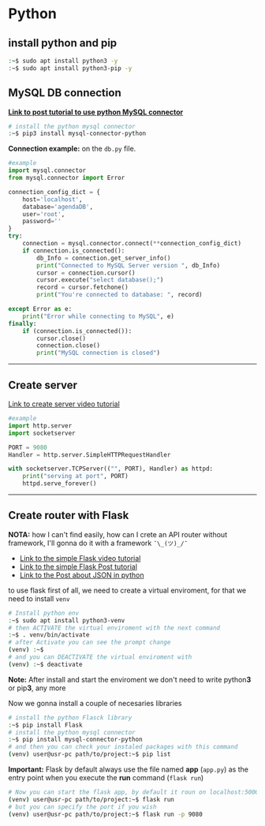 # Python

## install python and pip
```bash
:~$ sudo apt install python3 -y
:~$ sudo apt install python3-pip -y
```

## MySQL DB connection

[**Link to post tutorial to use python MySQL connector**](https://pynative.com/python-mysql-database-connection/)
```bash
# install the python mysql connector
:~$ pip3 install mysql-connector-python
```
**Connection example:** on the `db.py` file.
```Python
#example
import mysql.connector
from mysql.connector import Error

connection_config_dict = {
    host='localhost',
    database='agendaDB',
    user='root',
    password=''
}
try:
    connection = mysql.connector.connect(**connection_config_dict)
    if connection.is_connected():
        db_Info = connection.get_server_info()
        print("Connected to MySQL Server version ", db_Info)
        cursor = connection.cursor()
        cursor.execute("select database();")
        record = cursor.fetchone()
        print("You're connected to database: ", record)

except Error as e:
    print("Error while connecting to MySQL", e)
finally:
    if (connection.is_connected()):
        cursor.close()
        connection.close()
        print("MySQL connection is closed")
```
----

## Create server
[Link to create server video tutorial](https://www.afternerd.com/blog/python-http-server/)
```Python
#example
import http.server
import socketserver

PORT = 9080
Handler = http.server.SimpleHTTPRequestHandler

with socketserver.TCPServer(("", PORT), Handler) as httpd:
    print("serving at port", PORT)
    httpd.serve_forever()
```
----
## Create router with Flask
**NOTA:** how I can't find easily, how can I crete an API router without framework, I'll gonna do it with a framework `¯\_(ツ)_/¯`
- [Link to the simple Flask video tutorial](https://www.youtube.com/watch?v=IRbJc_QmMYY)
- [Link to the simple Flask  Post tutorial](https://medium.com/daily-python/building-a-simple-rest-api-using-python-flask-daily-python-14-488d63701bd2)
- [Link to the Post about JSON in python](https://medium.com/@PyGuyCharles/python-sql-to-json-and-beyond-3e3a36d32853)

to use flask first of all, we need to create a virtual enviroment, for that we need to install `venv`
```bash
# Install python env
:~$ sudo apt install python3-venv
# then ACTIVATE the virtual enviroment with the next command
:~$ . venv/bin/activate
# after Activate you can see the prompt change
(venv) :~$
# and you can DEACTIVATE the virtual enviroment with
(venv) :~$ deactivate
```
**Note:** After install and start the enviroment we don't need to write python**3** or pip**3**, any more

Now we gonna install a couple of necesaries libraries
```bash
# install the python Flasck library
:~$ pip install Flask
# install the python mysql connector
:~$ pip install mysql-connector-python
# and then you can check your instaled packages with this command
(venv) user@usr-pc path/to/project:~$ pip list
```
**Important:** Flask by default always use the file named **app** (`app.py`) as the entry point when you execute the **run** command (`flask run`)
```bash
# Now you can start the flask app, by default it roun on localhost:5000
(venv) user@usr-pc path/to/project:~$ flask run
# but you can specify the port if you wish
(venv) user@usr-pc path/to/project:~$ flask run -p 9080
```
